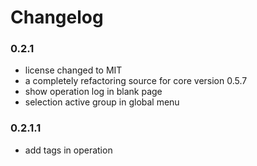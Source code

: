 # Changelog

### 0.2.1

- license changed to MIT
- a completely refactoring source for core version 0.5.7
- show operation log in blank page
- selection active group in global menu

### 0.2.1.1

- add tags in operation
